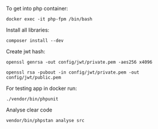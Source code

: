 To get into php container:

    docker exec -it php-fpm /bin/bash

Install all libraries:

    composer install --dev

Create jwt hash:

    openssl genrsa -out config/jwt/private.pem -aes256 x4096
      
    openssl rsa -pubout -in config/jwt/private.pem -out config/jwt/public.pem

For testing app in docker run:

    ./vendor/bin/phpunit

Analyse clear code

    vendor/bin/phpstan analyse src